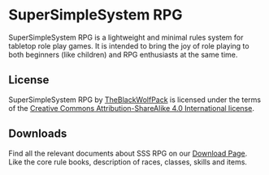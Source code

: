 # SuperSimpleSystem RPG
SuperSimpleSystem RPG is a lightweight and minimal rules system for tabletop role play games. It is intended to bring the joy of role playing to both beginners (like children) and RPG enthusiasts at the same time.

## License
SuperSimpleSystem RPG by [TheBlackWolfPack](https://theblackwolfpack.github.io/) is licensed under the terms of the [Creative Commons Attribution-ShareAlike 4.0 International license](http://creativecommons.org/licenses/by-sa/4.0/).

## Downloads
Find all the relevant documents about SSS RPG on our [Download Page](./downloads).  
Like the core rule books, description of races, classes, skills and items.
